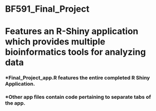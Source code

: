 # BF591_Final_Project
# Features an R-Shiny application which provides multiple bioinformatics tools for analyzing data
### *Final_Project_app.R features the entire completed R Shiny Application.
### *Other app files contain code pertaining to separate tabs of the app. 
